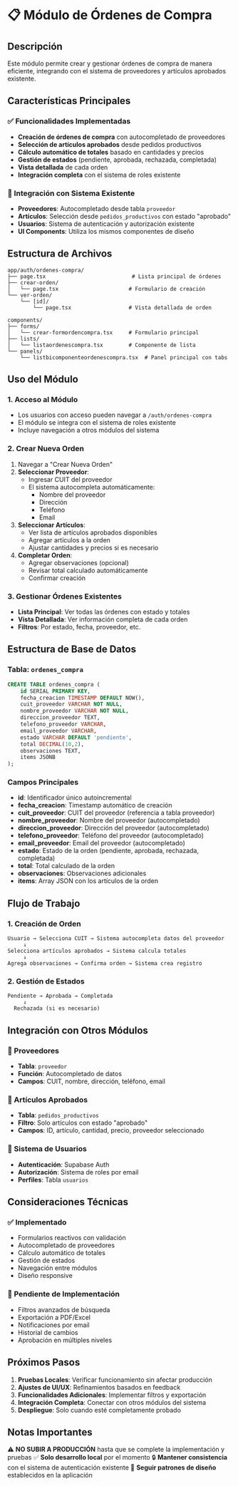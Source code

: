 # 📋 Módulo de Órdenes de Compra

## Descripción

Este módulo permite crear y gestionar órdenes de compra de manera eficiente, integrando con el sistema de proveedores y artículos aprobados existente.

## Características Principales

### ✅ Funcionalidades Implementadas

- **Creación de órdenes de compra** con autocompletado de proveedores
- **Selección de artículos aprobados** desde pedidos productivos
- **Cálculo automático de totales** basado en cantidades y precios
- **Gestión de estados** (pendiente, aprobada, rechazada, completada)
- **Vista detallada** de cada orden
- **Integración completa** con el sistema de roles existente

### 🔗 Integración con Sistema Existente

- **Proveedores**: Autocompletado desde tabla `proveedor`
- **Artículos**: Selección desde `pedidos_productivos` con estado "aprobado"
- **Usuarios**: Sistema de autenticación y autorización existente
- **UI Components**: Utiliza los mismos componentes de diseño

## Estructura de Archivos

```
app/auth/ordenes-compra/
├── page.tsx                           # Lista principal de órdenes
├── crear-orden/
│   └── page.tsx                      # Formulario de creación
└── ver-orden/
    └── [id]/
        └── page.tsx                  # Vista detallada de orden

components/
├── forms/
│   └── crear-formordencompra.tsx     # Formulario principal
├── lists/
│   └── listaordenescompra.tsx        # Componente de lista
└── panels/
    └── listbicomponenteordenescompra.tsx  # Panel principal con tabs
```

## Uso del Módulo

### 1. Acceso al Módulo

- Los usuarios con acceso pueden navegar a `/auth/ordenes-compra`
- El módulo se integra con el sistema de roles existente
- Incluye navegación a otros módulos del sistema

### 2. Crear Nueva Orden

1. Navegar a "Crear Nueva Orden"
2. **Seleccionar Proveedor**:
   - Ingresar CUIT del proveedor
   - El sistema autocompleta automáticamente:
     - Nombre del proveedor
     - Dirección
     - Teléfono
     - Email
3. **Seleccionar Artículos**:
   - Ver lista de artículos aprobados disponibles
   - Agregar artículos a la orden
   - Ajustar cantidades y precios si es necesario
4. **Completar Orden**:
   - Agregar observaciones (opcional)
   - Revisar total calculado automáticamente
   - Confirmar creación

### 3. Gestionar Órdenes Existentes

- **Lista Principal**: Ver todas las órdenes con estado y totales
- **Vista Detallada**: Ver información completa de cada orden
- **Filtros**: Por estado, fecha, proveedor, etc.

## Estructura de Base de Datos

### Tabla: `ordenes_compra`

```sql
CREATE TABLE ordenes_compra (
    id SERIAL PRIMARY KEY,
    fecha_creacion TIMESTAMP DEFAULT NOW(),
    cuit_proveedor VARCHAR NOT NULL,
    nombre_proveedor VARCHAR NOT NULL,
    direccion_proveedor TEXT,
    telefono_proveedor VARCHAR,
    email_proveedor VARCHAR,
    estado VARCHAR DEFAULT 'pendiente',
    total DECIMAL(10,2),
    observaciones TEXT,
    items JSONB
);
```

### Campos Principales

- **id**: Identificador único autoincremental
- **fecha_creacion**: Timestamp automático de creación
- **cuit_proveedor**: CUIT del proveedor (referencia a tabla proveedor)
- **nombre_proveedor**: Nombre del proveedor (autocompletado)
- **direccion_proveedor**: Dirección del proveedor (autocompletado)
- **telefono_proveedor**: Teléfono del proveedor (autocompletado)
- **email_proveedor**: Email del proveedor (autocompletado)
- **estado**: Estado de la orden (pendiente, aprobada, rechazada, completada)
- **total**: Total calculado de la orden
- **observaciones**: Observaciones adicionales
- **items**: Array JSON con los artículos de la orden

## Flujo de Trabajo

### 1. Creación de Orden

```
Usuario → Selecciona CUIT → Sistema autocompleta datos del proveedor
     ↓
Selecciona artículos aprobados → Sistema calcula totales
     ↓
Agrega observaciones → Confirma orden → Sistema crea registro
```

### 2. Gestión de Estados

```
Pendiente → Aprobada → Completada
     ↓
  Rechazada (si es necesario)
```

## Integración con Otros Módulos

### 🔗 Proveedores

- **Tabla**: `proveedor`
- **Función**: Autocompletado de datos
- **Campos**: CUIT, nombre, dirección, teléfono, email

### 🔗 Artículos Aprobados

- **Tabla**: `pedidos_productivos`
- **Filtro**: Solo artículos con estado "aprobado"
- **Campos**: ID, artículo, cantidad, precio, proveedor seleccionado

### 🔗 Sistema de Usuarios

- **Autenticación**: Supabase Auth
- **Autorización**: Sistema de roles por email
- **Perfiles**: Tabla `usuarios`

## Consideraciones Técnicas

### ✅ Implementado

- Formularios reactivos con validación
- Autocompletado de proveedores
- Cálculo automático de totales
- Gestión de estados
- Navegación entre módulos
- Diseño responsive

### 🔄 Pendiente de Implementación

- Filtros avanzados de búsqueda
- Exportación a PDF/Excel
- Notificaciones por email
- Historial de cambios
- Aprobación en múltiples niveles

## Próximos Pasos

1. **Pruebas Locales**: Verificar funcionamiento sin afectar producción
2. **Ajustes de UI/UX**: Refinamientos basados en feedback
3. **Funcionalidades Adicionales**: Implementar filtros y exportación
4. **Integración Completa**: Conectar con otros módulos del sistema
5. **Despliegue**: Solo cuando esté completamente probado

## Notas Importantes

⚠️ **NO SUBIR A PRODUCCIÓN** hasta que se complete la implementación y pruebas
✅ **Solo desarrollo local** por el momento
🔒 **Mantener consistencia** con el sistema de autenticación existente
🎨 **Seguir patrones de diseño** establecidos en la aplicación




